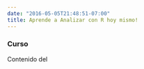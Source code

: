 ```yaml
---
date: "2016-05-05T21:48:51-07:00"
title: Aprende a Analizar con R hoy mismo!
---
```


### Curso
Contenido del 